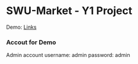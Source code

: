 # SWU-Market - Y1 Project

Demo: [Links](https://swumarketplace.herokuapp.com/)
### Accout for Demo
Admin account
username: admin
password: admin
